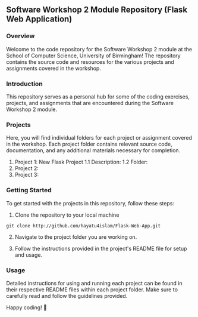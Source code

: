 ## Software Workshop 2 Module Repository (Flask Web Application)

### Overview
Welcome to the code repository for the Software Workshop 2 module at the School of Computer Science, University of Birmingham! The repository contains the source code and resources for the various projects and assignments covered in the workshop.

### Introduction
This repository serves as a personal hub for some of the coding exercises, projects, and assignments that are encountered during the Software Workshop 2 module.

### Projects
Here, you will find individual folders for each project or assignment covered in the workshop. Each project folder contains relevant source code, documentation, and any additional materials necessary for completion.
1. Project 1: New Flask Project
   1.1 Description:
   1.2 Folder:
3. Project 2:
4. Project 3:

### Getting Started
To get started with the projects in this repository, follow these steps:
1. Clone the repository to your local machine
```
git clone http://github.com/hayatu4islam/Flask-Web-App.git
```

2.  Navigate to the project folder you are working on.

3.  Follow the instructions provided in the project's README file for setup and usage.

### Usage
Detailed instructions for using and running each project can be found in their respective README files within each project folder. Make sure to carefully read and follow the guidelines provided.

Happy coding! 🚀
